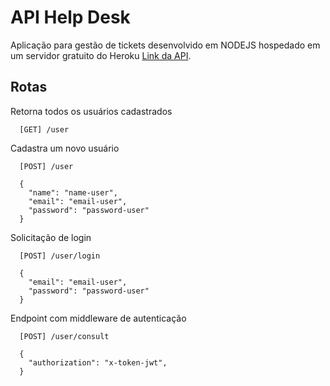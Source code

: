 # API Help Desk

Aplicação para gestão de tickets desenvolvido em NODEJS hospedado em um servidor gratuito do Heroku [Link da API](https://app-helpdesk-urbanski.herokuapp.com/).

  
## Rotas

Retorna todos os usuários cadastrados
```
  [GET] /user
```

Cadastra um novo usuário
```
  [POST] /user
```
```
  {
    "name": "name-user",
    "email": "email-user",
    "password": "password-user"
  }
```

Solicitação de login
```
  [POST] /user/login
```
```
  {
    "email": "email-user",
    "password": "password-user"
  }
```

Endpoint com middleware de autenticação
```
  [POST] /user/consult
```
```
  {
    "authorization": "x-token-jwt",
  }
```
